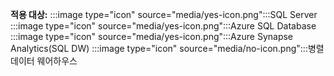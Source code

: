 <Token>**적용 대상:** :::image type="icon" source="media/yes-icon.png":::SQL Server :::image type="icon" source="media/yes-icon.png":::Azure SQL Database :::image type="icon" source="media/yes-icon.png":::Azure Synapse Analytics(SQL DW) :::image type="icon" source="media/no-icon.png":::병렬 데이터 웨어하우스</Token>

